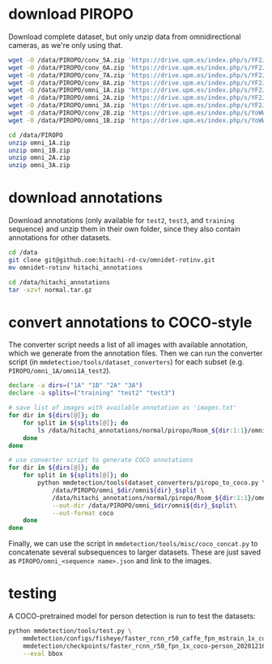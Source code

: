 # download PIROPO
Download complete dataset, but only unzip data from omnidirectional cameras, as we're only using that.

```bash
wget -O /data/PIROPO/conv_5A.zip 'https://drive.upm.es/index.php/s/YF2JUrw33wtRMIj/download?path=%2F&files=conv_5A.zip'
wget -O /data/PIROPO/conv_6A.zip 'https://drive.upm.es/index.php/s/YF2JUrw33wtRMIj/download?path=%2F&files=conv_6A.zip'
wget -O /data/PIROPO/conv_7A.zip 'https://drive.upm.es/index.php/s/YF2JUrw33wtRMIj/download?path=%2F&files=conv_7A.zip'
wget -O /data/PIROPO/conv_8A.zip 'https://drive.upm.es/index.php/s/YF2JUrw33wtRMIj/download?path=%2F&files=conv_8A.zip'
wget -O /data/PIROPO/omni_1A.zip 'https://drive.upm.es/index.php/s/YF2JUrw33wtRMIj/download?path=%2F&files=omni_1A.zip'
wget -O /data/PIROPO/omni_2A.zip 'https://drive.upm.es/index.php/s/YF2JUrw33wtRMIj/download?path=%2F&files=omni_2A.zip'
wget -O /data/PIROPO/omni_3A.zip 'https://drive.upm.es/index.php/s/YF2JUrw33wtRMIj/download?path=%2F&files=omni_3A.zip'
wget -O /data/PIROPO/conv_2B.zip 'https://drive.upm.es/index.php/s/YoWW0gkemWNZ3AL/download?path=%2F&files=conv_2B.zip'
wget -O /data/PIROPO/omni_1B.zip 'https://drive.upm.es/index.php/s/YoWW0gkemWNZ3AL/download?path=%2F&files=omni_1B.zip'

cd /data/PIROPO
unzip omni_1A.zip
unzip omni_1B.zip
unzip omni_2A.zip
unzip omni_3A.zip
```

# download annotations
Download annotations (only available for `test2`, `test3`, and `training` sequence) and unzip them in their own folder,
since they also contain annotations for other datasets.

```bash
cd /data
git clone git@github.com:hitachi-rd-cv/omnidet-rotinv.git
mv omnidet-rotinv hitachi_annotations

cd /data/hitachi_annotations
tar -xzvf normal.tar.gz
```

# convert annotations to COCO-style
The converter script needs a list of all images with available annotation, which we generate from the annotation files.
Then we can run the converter script (in `mmdetection/tools/dataset_converters`) for each subset (e.g. 
`PIROPO/omni_1A/omni1A_test2`).

```bash
declare -a dirs=("1A" "1B" "2A" "3A")
declare -a splits=("training" "test2" "test3")

# save list of images with available annotation as 'images.txt'
for dir in ${dirs[@]}; do
    for split in ${splits[@]}; do
        ls /data/hitachi_annotations/normal/piropo/Room_${dir:1:1}/omni_$dir/omni_${dir}_$split | sed -e 's/\.xml$//' > /data/PIROPO/omni_$dir/omni${dir}_$split/images.txt
    done
done

# use converter script to generate COCO annotations
for dir in ${dirs[@]}; do
    for split in ${splits[@]}; do
        python mmdetection/tools(dataset_converters/piropo_to_coco.py \
            /data/PIROPO/omni_$dir/omni${dir}_$split \
            /data/hitachi_annotations/normal/piropo/Room_${dir:1:1}/omni_$dir/omni_${dir}_$split \
            --out-dir /data/PIROPO/omni_$dir/omni${dir}_$split\
            --out-format coco
    done
done
```

Finally, we can use the script in `mmdetection/tools/misc/coco_concat.py` to concatenate several subsequences to larger
datasets. These are just saved as `PIROPO/omni_<sequence name>.json` and link to the images.

# testing
A COCO-pretrained model for person detection is run to test the datasets:

```bash
python mmdetection/tools/test.py \
    mmdetection/configs/fisheye/faster_rcnn_r50_caffe_fpn_mstrain_1x_coco-person_piropo.py \
    mmdetection/checkpoints/faster_rcnn_r50_fpn_1x_coco-person_20201216_175929-d022e227.pth \
    --eval bbox
```